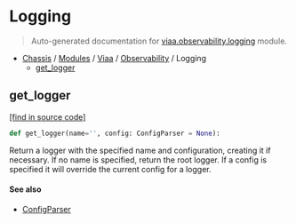 # Logging

> Auto-generated documentation for [viaa.observability.logging](../../../viaa/observability/logging.py) module.

- [Chassis](../../README.md#viaa-chassis) / [Modules](../../MODULES.md#chassis-modules) / [Viaa](../index.md#viaa) / [Observability](index.md#observability) / Logging
    - [get_logger](#get_logger)

## get_logger

[[find in source code]](../../../viaa/observability/logging.py#L22)

```python
def get_logger(name='', config: ConfigParser = None):
```

Return a logger with the specified name and configuration, creating it if necessary.
If no name is specified, return the root logger.
If a config is specified it will override the current config for a logger.

#### See also

- [ConfigParser](../configuration.md#configparser)
